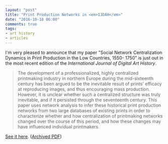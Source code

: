```yaml
---
layout: "post"
title: "Print Production Networks in <em>IJDAH</em>"
date: "2016-10-18 06:00"
comments: true
tags:
- art history
- articles
---
```


I'm very pleased to announce that my paper "Social Network Centralization Dynamics in Print Production in the Low Countries, 1550- 1750" is just out in the most recent edition of the _International Journal of Digital Art History_.

>The development of a professionalized, highly centralized printmaking industry in northern Europe during the mid-sixteenth century has been argued to be the inevitable result of prints' efficacy at reproducing images, and thus encouraging mass production. However, it is unclear whether such a centralized structure was truly inevitable, and if it persisted through the seventeenth century. This paper uses network analysis to infer these historical print production networks from two large databases of existing prints in order to characterize whether and how centralization of printmaking networks changed over the course of this period, and how these changes may have influenced individual printmakers.

[See it here](http://journals.ub.uni-heidelberg.de/index.php/dah/article/view/25337). ([Archived PDF](/assets/docs/Lincoln%20-%202016%20-%20Social%20Network%20Centralization%20Dynamics%20in%20Print.pdf))
